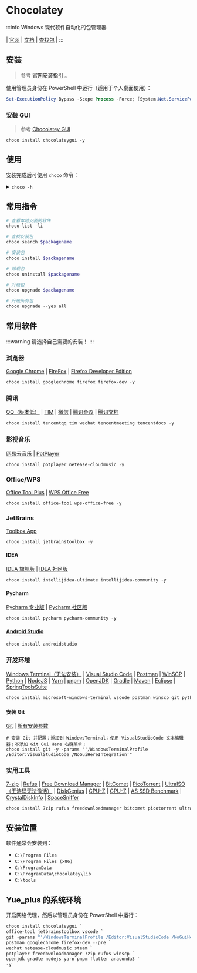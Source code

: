 # Chocolatey

:::info
Windows 现代软件自动化的包管理器

| [官网](https://chocolatey.org/)
| [文档](https://docs.chocolatey.org/en-us/)
| [查找包](https://community.chocolatey.org/packages)
|
:::

## 安装

> 参考 [官网安装指引](https://chocolatey.org/install) 。

使用管理员身份在 PowerShell 中运行（适用于个人桌面使用）：

```powershell
Set-ExecutionPolicy Bypass -Scope Process -Force; [System.Net.ServicePointManager]::SecurityProtocol = [System.Net.ServicePointManager]::SecurityProtocol -bor 3072; iex ((New-Object System.Net.WebClient).DownloadString('https://community.chocolatey.org/install.ps1'))
```

### 安装 GUI

> 参考 [Chocolatey GUI](https://docs.chocolatey.org/en-us/chocolatey-gui/setup/installation)

```shell
choco install chocolateygui -y
```

## 使用

安装完成后可使用 `choco` 命令：

<details>
<summary><code>choco -h</code></summary>

```text
PS C:\Users\Yue_plus> choco -h
This is a listing of all of the different things you can pass to choco.

DEPRECATION NOTICE

The shims `chocolatey`, `cinst`, `clist`, `cpush`, `cuninst` and `cup` are deprecated.
We recommend updating all scripts to use their full command equivalent as these will be
removed in v2.0.0 of Chocolatey.

Options and Switches

 -v, --version
     Version - Prints out the Chocolatey version. Available in 0.9.9+.

Commands

 * apikey - retrieves, saves or deletes an apikey for a particular source
 * config - Retrieve and configure config file settings
 * export - exports list of currently installed packages
 * feature - view and configure choco features
 * features - view and configure choco features (alias for feature)
 * find - searches remote or local packages (alias for search)
 * help - displays top level help information for choco
 * info - retrieves package information. Shorthand for choco search pkgname --exact --verbose
 * install - installs packages using configured sources
 * list - lists remote or local packages
 * new - creates template files for creating a new Chocolatey package
 * outdated - retrieves information about packages that are outdated. Similar to upgrade all --noop
 * pack - packages nuspec, scripts, and other Chocolatey package resources into a nupkg file
 * pin - suppress upgrades for a package
 * push - pushes a compiled nupkg to a source
 * search - searches remote or local packages
 * setapikey - retrieves, saves or deletes an apikey for a particular source (alias for apikey)
 * source - view and configure default sources
 * sources - view and configure default sources (alias for source)
 * template - get information about installed templates
 * templates - get information about installed templates (alias for template)
 * uninstall - uninstalls a package
 * unpackself - re-installs Chocolatey base files
 * upgrade - upgrades packages from various sources


Please run chocolatey with `choco command -help` for specific help on
 each command.

How To Pass Options / Switches

You can pass options and switches in the following ways:

 * Unless stated otherwise, an option/switch should only be passed one
   time. Otherwise you may find weird/non-supported behavior.
 * `-`, `/`, or `--` (one character switches should not use `--`)
 * **Option Bundling / Bundled Options**: One character switches can be
   bundled. e.g. `-d` (debug), `-f` (force), `-v` (verbose), and `-y`
   (confirm yes) can be bundled as `-dfvy`.
 * NOTE: If `debug` or `verbose` are bundled with local options
   (not the global ones above), some logging may not show up until after
   the local options are parsed.
 * **Use Equals**: You can also include or not include an equals sign
   `=` between options and values.
 * **Quote Values**: When you need to quote an entire argument, such as
   when using spaces, please use a combination of double quotes and
   apostrophes (`"'value'"`). In cmd.exe you can just use double quotes
   (`"value"`) but in powershell.exe you should use backticks
   (`` `"value`" ``) or apostrophes (`'value'`). Using the combination
   allows for both shells to work without issue, except for when the next
   section applies.
 * **Pass quotes in arguments**: When you need to pass quoted values to
   to something like a native installer, you are in for a world of fun. In
   cmd.exe you must pass it like this: `-ia "/yo=""Spaces spaces"""`. In
   PowerShell.exe, you must pass it like this: `-ia '/yo=""Spaces spaces""'`.
   No other combination will work. In PowerShell.exe if you are on version
   v3+, you can try `--%` before `-ia` to just pass the args through as is,
   which means it should not require any special workarounds.
 * **Periods in PowerShell**: If you need to pass a period as part of a
   value or a path, PowerShell doesn't always handle it well. Please
   quote those values using "Quote Values" section above.
 * Options and switches apply to all items passed, so if you are
   installing multiple packages, and you use `--version=1.0.0`, choco
   is going to look for and try to install version 1.0.0 of every
   package passed. So please split out multiple package calls when
   wanting to pass specific options.

Scripting / Integration - Best Practices / Style Guide

When writing scripts, such as PowerShell scripts passing options and
switches, there are some best practices to follow to ensure that you
don't run into issues later. This also applies to integrations that
are calling Chocolatey and parsing output. Chocolatey **uses**
PowerShell, but it is an exe, so it cannot return PowerShell objects.

Following these practices ensures both readability of your scripts AND
compatibility across different versions and editions of Chocolatey.
Following this guide will ensure your experience is not frustrating
based on choco not receiving things you think you are passing to it.

 * For consistency, always use `choco`, not `choco.exe`. Never use
   shortcut commands like `cinst` or `cup` (The shortcuts `cinst`
   and `cup` will be removed in v2.0.0).
 * Always have the command as the first argument to `choco`. e.g.
   `choco install`, where `install` is the command.
 * If there is a subcommand, ensure that is the second argument. e.g.
   `choco source list`, where `source` is the command and `list` is the
   subcommand.
 * Typically the subject comes next. If installing packages, the
   subject would be the package names, e.g. `choco install pkg1 pkg2`.
 * Never use 'nupkg' or point directly to a nupkg file UNLESS using
   'choco push'. Use the source folder instead, e.g. `choco install
   <package id> --source="'c:\folder\with\package'"` instead of
   `choco install DoNotDoThis.1.0.nupkg` or `choco install DoNotDoThis
    --source="'c:\folder\with\package\DoNotDoThis.1.0.nupkg'"`.
 * Switches and parameters are called simply options. Options come
   after the subject. e.g. `choco install pkg1 --debug --verbose`.
 * Never use the force option (`--force`/`-f`) in scripts (or really
   otherwise as a default mode of use). Force is an override on
   Chocolatey behavior. If you are wondering why Chocolatey isn't doing
   something like the documentation says it should, it's likely because
   you are using force. Stop.
 * Always use full option name. If the short option is `-n`, and the
   full option is `--name`, use `--name`. The only acceptable short
   option for use in scripts is `-y`. Find option names in help docs
   online or through `choco -?` /`choco [Command Name] -?`.
 * For scripts that are running automated, always use `-y`. Do note
   that even with `-y` passed, some things / state issues detected will
   temporarily stop for input - the key here is temporarily. They will
   continue without requiring any action after the temporary timeout
   (typically 30 seconds).
 * Full option names are prepended with two dashes, e.g. `--` or
   `--debug --verbose --ignore-proxy`.
 * When setting a value to an option, always put an equals (`=`)
   between the name and the setting, e.g. `--source="'local'"`.
 * When setting a value to an option, always surround the value
   properly with double quotes bookending apostrophes, e.g.
   `--source="'internal_server'"`.
 * If you are building PowerShell scripts, you can most likely just
   simply use apostrophes surrounding option values, e.g.
   `--source='internal_server'`.
 * Prefer upgrade to install in scripts. You can't `install` to a newer
   version of something, but you can `choco upgrade` which will do both
   upgrade or install (unless switched off explicitly).
 * If you are sharing the script with others, pass `--source` to be
   explicit about where the package is coming from. Use full link and
   not source name ('https://community.chocolatey.org/api/v2' versus
   'chocolatey').
 * If parsing output, you might want to use `--limit-output`/`-r` to
   get output in a more machine parseable format. NOTE: Not all
   commands handle return of information in an easily digestible
   output.
 * Use exit codes to determine status. Chocolatey exits with 0 when
   everything worked appropriately and other exits codes like 1 when
   things error. There are package specific exit codes that are
   recommended to be used and reboot indicating exit codes as well. To
   check exit code when using PowerShell, immediately call
   `$exitCode = $LASTEXITCODE` to get the value choco exited with.

Here's an example following bad practices (line breaks added for
 readability):

  `choco install pkg1 -y -params '/Option:Value /Option2:value with
   spaces' --c4b-option 'Yaass' --option-that-is-new 'dude upgrade'`

Now here is that example written with best practices (again line
 breaks added for readability - there are not line continuations
 for choco):

  `choco upgrade pkg1 -y --source="'https://community.chocolatey.org/api/v2'"
   --package-parameters="'/Option:Value /Option2:value with spaces'"
   --c4b-option="'Yaass'" --option-that-is-new="'dude upgrade'"`

Note the differences between the two:
 * Which is more self-documenting?
 * Which will allow for the newest version of something installed or
   upgraded to (which allows for more environmental consistency on
   packages and versions)?
 * Which may throw an error on a badly passed option?
 * Which will throw errors on unknown option values? See explanation
   below.

Chocolatey ignores options it doesn't understand, but it can only
 ignore option values if they are tied to the option with an
 equals sign ('='). Note those last two options in the examples above?
 If you roll off of a commercial edition or someone with older version
 attempts to run the badly crafted script `--c4b-option 'Yaass'
 --option-that-is-new 'dude upgrade'`, they are likely to see errors on
 'Yaass' and 'dude upgrade' because they are not explicitly tied to the
 option they are written after. Now compare that to the other script.
 Choco will ignore `--c4b-option="'Yaass'"` and
 `--option-that-is-new="'dude upgrade'"` as a whole when it doesn't
 register the options. This means that your script doesn't error.

Following these scripting best practices will ensure your scripts work
 everywhere they are used and with newer versions of Chocolatey.


Default Options and Switches

 -?, --help, -h
     Prints out the help menu.

 -d, --debug
     Debug - Show debug messaging.

 -v, --verbose
     Verbose - Show verbose messaging. Very verbose messaging, avoid using
       under normal circumstances.

     --trace
     Trace - Show trace messaging. Very, very verbose trace messaging. Avoid
       except when needing super low-level .NET Framework debugging. Available
       in 0.10.4+.

     --nocolor, --no-color
     No Color - Do not show colorization in logging output. This overrides
       the feature 'logWithoutColor', set to 'False'. Available in 0.10.9+.

     --acceptlicense, --accept-license
     AcceptLicense - Accept license dialogs automatically. Reserved for
       future use.

 -y, --yes, --confirm
     Confirm all prompts - Chooses affirmative answer instead of prompting.
       Implies --accept-license

 -f, --force
     Force - force the behavior. Do not use force during normal operation -
       it subverts some of the smart behavior for commands.

     --noop, --whatif, --what-if
     NoOp / WhatIf - Don't actually do anything.

 -r, --limitoutput, --limit-output
     LimitOutput - Limit the output to essential information

     --timeout, --execution-timeout=VALUE
     CommandExecutionTimeout (in seconds) - The time to allow a command to
       finish before timing out. Overrides the default execution timeout in the
       configuration of 2700 seconds. '0' for infinite starting in 0.10.4.

 -c, --cache, --cachelocation, --cache-location=VALUE
     CacheLocation - Location for download cache, defaults to %TEMP% or value
       in chocolatey.config file.

     --allowunofficial, --allow-unofficial, --allowunofficialbuild, --allow-unofficial-build
     AllowUnofficialBuild - When not using the official build you must set
       this flag for choco to continue.

     --failstderr, --failonstderr, --fail-on-stderr, --fail-on-standard-error, --fail-on-error-output
     FailOnStandardError - Fail on standard error output (stderr), typically
       received when running external commands during install providers. This
       overrides the feature failOnStandardError.

     --use-system-powershell
       instead of the built-in PowerShell host. Should only be used when
       internal host is failing. Available in 0.9.10+.

     --no-progress
     Do Not Show Progress - Do not show download progress percentages.
       Available in 0.10.4+.

     --proxy=VALUE
     Proxy Location - Explicit proxy location. Overrides the default proxy
       location of ''. Available for config settings in 0.9.9.9+, this CLI
       option available in 0.10.4+.

     --proxy-user=VALUE
     Proxy User Name - Explicit proxy user (optional). Requires explicit
       proxy (`--proxy` or config setting). Overrides the default proxy user of
       ''. Available for config settings in 0.9.9.9+, this CLI option available
       in 0.10.4+.

     --proxy-password=VALUE
     Proxy Password - Explicit proxy password (optional) to be used with
       username. Requires explicit proxy (`--proxy` or config setting) and user
       name.  Overrides the default proxy password (encrypted in settings if
       set). Available for config settings in 0.9.9.9+, this CLI option
       available in 0.10.4+.

     --proxy-bypass-list=VALUE
     ProxyBypassList - Comma separated list of regex locations to bypass on
       proxy. Requires explicit proxy (`--proxy` or config setting). Overrides
       the default proxy bypass list of ''. Available in 0.10.4+.

     --proxy-bypass-on-local
     Proxy Bypass On Local - Bypass proxy for local connections. Requires
       explicit proxy (`--proxy` or config setting). Overrides the default
       proxy bypass on local setting of 'True'. Available in 0.10.4+.

     --log-file=VALUE
     Log File to output to in addition to regular loggers. Available in 0.1-
       0.8+.

     --skipcompatibilitychecks, --skip-compatibility-checks
     SkipCompatibilityChecks - Prevent warnings being shown before and after
       command execution when a runtime compatibility problem is found between
       the version of Chocolatey and the Chocolatey Licensed Extension.
       Available in 1.1.0+
Chocolatey v1.2.0
```

</details>



## 常用指令

```powershell
# 查看本地安装的软件
choco list -li

# 查找安装包
choco search $packagename

# 安装包
choco install $packagename

# 卸载包
choco uninstall $packagename

# 升级包
choco upgrade $packagename

# 升级所有包
choco upgrade --yes all
```

## 常用软件

:::warning
请选择自己需要的安装！
:::

### 浏览器

  [Google Chrome](https://community.chocolatey.org/packages/GoogleChrome)
| [FireFox](https://community.chocolatey.org/packages/Firefox)
| [Firefox Developer Edition](https://community.chocolatey.org/packages/firefox-dev)

```powershell
choco install googlechrome firefox firefox-dev -y
```

### 腾讯

  [QQ（版本低）](https://community.chocolatey.org/packages/tencentqq)
| [TIM](https://community.chocolatey.org/packages/tim)
| [微信](https://community.chocolatey.org/packages/wechat)
| [腾讯会议](https://community.chocolatey.org/packages/tencentmeeting)
| [腾讯文档](https://community.chocolatey.org/packages/tencentdocs)

```powershell
choco install tencentqq tim wechat tencentmeeting tencentdocs -y
```

### 影视音乐

  [网易云音乐](https://community.chocolatey.org/packages/netease-cloudmusic)
| [PotPlayer](https://community.chocolatey.org/packages/potplayer)

```powershell
choco install potplayer netease-cloudmusic -y
```

### Office/WPS

  [Office Tool Plus](https://community.chocolatey.org/packages/office-tool)
| [WPS Office Free](https://community.chocolatey.org/packages/wps-office-free)

```powershell
choco install office-tool wps-office-free -y
```

### JetBrains

[Toolbox App](https://community.chocolatey.org/packages/jetbrainstoolbox)

```powershell
choco install jetbrainstoolbox -y
```

#### IDEA

  [IDEA 旗舰版](https://community.chocolatey.org/packages/intellijidea-ultimate)
| [IDEA 社区版](https://community.chocolatey.org/packages/intellijidea-community)

```powershell
choco install intellijidea-ultimate intellijidea-community -y
```

#### Pycharm

  [Pycharm 专业版](https://community.chocolatey.org/packages/Pycharm)
| [Pycharm 社区版](https://community.chocolatey.org/packages/PyCharm-community)

```powershell
choco install pycharm pycharm-community -y
```

#### [Android Studio](https://community.chocolatey.org/packages/AndroidStudio)

```powershell
choco install androidstudio
```

### 开发环境

  [Windows Terminal（无法安装）](https://community.chocolatey.org/packages/microsoft-windows-terminal)
| [Visual Studio Code](https://community.chocolatey.org/packages/vscode)
| [Postman](https://community.chocolatey.org/packages/postman)
| [WinSCP](https://community.chocolatey.org/packages/winscp)
| [Python](https://community.chocolatey.org/packages/python)
| [NodeJS](https://community.chocolatey.org/packages/nodejs)
| [Yarn](https://community.chocolatey.org/packages/yarn)
| [pnpm](https://community.chocolatey.org/packages/pnpm)
| [OpenJDK](https://community.chocolatey.org/packages/openjdk)
| [Gradle](https://community.chocolatey.org/packages/gradle)
| [Maven](https://community.chocolatey.org/packages/maven)
| [Eclipse](https://community.chocolatey.org/packages/eclipse)
| [SpringToolsSuite](https://community.chocolatey.org/packages/SpringToolSuite)

```powershell
choco install microsoft-windows-terminal vscode postman winscp git python nodejs yarn pnpm openjdk gradle maven eclipse springtoolsuite -y
```

#### 安装 Git

  [Git](https://community.chocolatey.org/packages/git)
| [所有安装参数](https://github.com/chocolatey-community/chocolatey-packages/blob/master/automatic/git.install/ARGUMENTS.md)


```shell
# 安装 Git 并配置：添加到 WindowsTerminal；使用 VisualStudioCode 文本编辑器；不添加 Git Gui Here 右键菜单； 
choco install git -y -params "'/WindowsTerminalProfile /Editor:VisualStudioCode /NoGuiHereIntegration'"
```

### 实用工具

  [7-zip](https://community.chocolatey.org/packages/7zip)
| [Rufus](https://community.chocolatey.org/packages/rufus)
| [Free Download Manager](https://community.chocolatey.org/packages/FreeDownloadManager)
| [BitComet](https://community.chocolatey.org/packages/bitcomet)
| [PicoTorrent](https://community.chocolatey.org/packages/picotorrent)
| [UltraISO（王涛码无法激活）](https://community.chocolatey.org/packages/ultraiso)
| [DiskGenius](https://community.chocolatey.org/packages/diskgenius)
| [CPU-Z](https://community.chocolatey.org/packages/cpu-z)
| [GPU-Z](https://community.chocolatey.org/packages/gpu-z)
| [AS SSD Benchmark](https://community.chocolatey.org/packages/as-ssd)
| [CrystalDiskInfo](https://community.chocolatey.org/packages/crystaldiskinfo)
| [SpaceSniffer](https://community.chocolatey.org/packages/spacesniffer)

```powershell
choco install 7zip rufus freedownloadmanager bitcomet picotorrent ultraiso diskgenius cpu-z gpu-z as-ssd crystaldiskinfo spacesniffer -y
```

## 安装位置

软件通常会安装到：

* `C:\Program Files`
* `C:\Program Files (x86)`
* `C:\ProgramData`
* `C:\ProgramData\chocolatey\lib`
* `C:\tools`

## Yue_plus 的系统环境

开启网络代理，然后以管理员身份在 PowerShell 中运行：

```powershell
choco install chocolateygui `
office-tool jetbrainstoolbox vscode `
git -params "'/WindowsTerminalProfile /Editor:VisualStudioCode /NoGuiHereIntegration'" `
postman googlechrome firefox-dev --pre `
wechat netease-cloudmusic steam `
potplayer freedownloadmanager 7zip rufus winscp `
openjdk gradle nodejs yarn pnpm flutter anaconda3 `
-y
```
